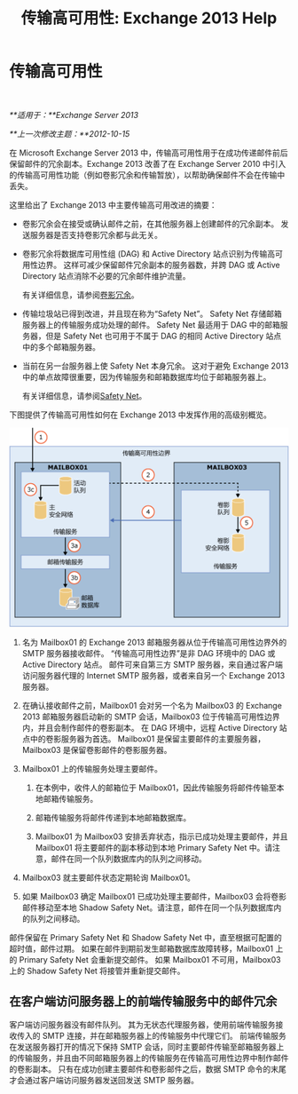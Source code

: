 ﻿---
title: '传输高可用性: Exchange 2013 Help'
TOCTitle: 传输高可用性
ms:assetid: e9ec6d05-f441-4cca-8592-8f7469948299
ms:mtpsurl: https://technet.microsoft.com/zh-cn/library/JJ657506(v=EXCHG.150)
ms:contentKeyID: 50491858
ms.date: 01/11/2018
mtps_version: v=EXCHG.150
ms.translationtype: HT
---

# 传输高可用性

 

_**适用于：**Exchange Server 2013_

_**上一次修改主题：**2012-10-15_

在 Microsoft Exchange Server 2013 中，传输高可用性用于在成功传递邮件前后保留邮件的冗余副本。Exchange 2013 改善了在 Exchange Server 2010 中引入的传输高可用性功能（例如卷影冗余和传输暂放），以帮助确保邮件不会在传输中丢失。

这里给出了 Exchange 2013 中主要传输高可用改进的摘要：

  - 卷影冗余会在接受或确认邮件之前，在其他服务器上创建邮件的冗余副本。 发送服务器是否支持卷影冗余都与此无关。

  - 卷影冗余将数据库可用性组 (DAG) 和 Active Directory 站点识别为传输高可用性边界。 这样可减少保留邮件冗余副本的服务器数，并跨 DAG 或 Active Directory 站点消除不必要的冗余邮件维护流量。
    
    有关详细信息，请参阅[卷影冗余](shadow-redundancy-exchange-2013-help.md)。

  - 传输垃圾站已得到改进，并且现在称为“Safety Net”。 Safety Net 存储邮箱服务器上的传输服务成功处理的邮件。 Safety Net 最适用于 DAG 中的邮箱服务器，但是 Safety Net 也可用于不属于 DAG 的相同 Active Directory 站点中的多个邮箱服务器。

  - 当前在另一台服务器上使 Safety Net 本身冗余。 这对于避免 Exchange 2013 中的单点故障很重要，因为传输服务和邮箱数据库均位于邮箱服务器上。
    
    有关详细信息，请参阅[Safety Net](safety-net-exchange-2013-help.md)。

下图提供了传输高可用性如何在 Exchange 2013 中发挥作用的高级别概览。

![传输高可用性概述](images/JJ657506.88f2284d-8afe-4c8f-94a6-cd4c097a55d8(EXCHG.150).gif "传输高可用性概述")

1.  名为 Mailbox01 的 Exchange 2013 邮箱服务器从位于传输高可用性边界外的 SMTP 服务器接收邮件。 “传输高可用性边界”是非 DAG 环境中的 DAG 或 Active Directory 站点。 邮件可来自第三方 SMTP 服务器，来自通过客户端访问服务器代理的 Internet SMTP 服务器，或者来自另一个 Exchange 2013 服务器。

2.  在确认接收邮件之前，Mailbox01 会对另一个名为 Mailbox03 的 Exchange 2013 邮箱服务器启动新的 SMTP 会话，Mailbox03 位于传输高可用性边界内，并且会制作邮件的卷影副本。 在 DAG 环境中，远程 Active Directory 站点中的卷影服务器为首选。 Mailbox01 是保留主要邮件的主要服务器，Mailbox03 是保留卷影邮件的卷影服务器。

3.  Mailbox01 上的传输服务处理主要邮件。
    
    1.  在本例中，收件人的邮箱位于 Mailbox01，因此传输服务将邮件传输至本地邮箱传输服务。
    
    2.  邮箱传输服务将邮件传递到本地邮箱数据库。
    
    3.  Mailbox01 为 Mailbox03 安排丢弃状态，指示已成功处理主要邮件，并且 Mailbox01 将主要邮件的副本移动到本地 Primary Safety Net 中。请注意，邮件在同一个队列数据库内的队列之间移动。

4.  Mailbox03 就主要邮件状态定期轮询 Mailbox01。

5.  如果 Mailbox03 确定 Mailbox01 已成功处理主要邮件，Mailbox03 会将卷影邮件移动至本地 Shadow Safety Net。请注意，邮件在同一个队列数据库内的队列之间移动。

邮件保留在 Primary Safety Net 和 Shadow Safety Net 中，直至根据可配置的超时值，邮件过期。 如果在邮件到期前发生邮箱数据库故障转移，Mailbox01 上的 Primary Safety Net 会重新提交邮件。 如果 Mailbox01 不可用，Mailbox03 上的 Shadow Safety Net 将接管并重新提交邮件。

## 在客户端访问服务器上的前端传输服务中的邮件冗余

客户端访问服务器没有邮件队列。 其为无状态代理服务器，使用前端传输服务接收传入的 SMTP 连接，并在邮箱服务器上的传输服务中代理它们。 前端传输服务在发送服务器打开的情况下保持 SMTP 会话，同时主要邮件传输至邮箱服务器上的传输服务，并且由不同邮箱服务器上的传输服务在传输高可用性边界中制作邮件的卷影副本。 只有在成功创建主要邮件和卷影邮件之后，数据 SMTP 命令的末尾才会通过客户端访问服务器发送回发送 SMTP 服务器。


